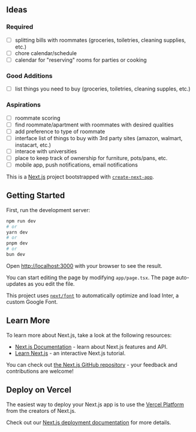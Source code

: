 ## Ideas

### Required
- [ ] splitting bills with roommates (groceries, toiletries, cleaning supplies, etc.)
- [ ] chore calendar/schedule
- [ ] calendar for "reserving" rooms for parties or cooking

### Good Additions
- [ ] list things you need to buy (groceries, toiletries, cleaning supples, etc.)

### Aspirations
- [ ] roommate scoring
- [ ] find roommate/apartment with roommates with desired qualities
- [ ] add preference to type of roommate
- [ ] interface list of things to buy with 3rd party sites (amazon, walmart, instacart, etc.)
- [ ] interace with universities
- [ ] place to keep track of ownership for furniture, pots/pans, etc.
- [ ] mobile app, push notifications, email notifications

This is a [Next.js](https://nextjs.org/) project bootstrapped with [`create-next-app`](https://github.com/vercel/next.js/tree/canary/packages/create-next-app).

## Getting Started

First, run the development server:

```bash
npm run dev
# or
yarn dev
# or
pnpm dev
# or
bun dev
```

Open [http://localhost:3000](http://localhost:3000) with your browser to see the result.

You can start editing the page by modifying `app/page.tsx`. The page auto-updates as you edit the file.

This project uses [`next/font`](https://nextjs.org/docs/basic-features/font-optimization) to automatically optimize and load Inter, a custom Google Font.

## Learn More

To learn more about Next.js, take a look at the following resources:

- [Next.js Documentation](https://nextjs.org/docs) - learn about Next.js features and API.
- [Learn Next.js](https://nextjs.org/learn) - an interactive Next.js tutorial.

You can check out [the Next.js GitHub repository](https://github.com/vercel/next.js/) - your feedback and contributions are welcome!

## Deploy on Vercel

The easiest way to deploy your Next.js app is to use the [Vercel Platform](https://vercel.com/new?utm_medium=default-template&filter=next.js&utm_source=create-next-app&utm_campaign=create-next-app-readme) from the creators of Next.js.

Check out our [Next.js deployment documentation](https://nextjs.org/docs/deployment) for more details.
